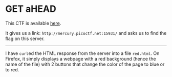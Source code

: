# GET aHEAD

This CTF is available [here](https://play.picoctf.org/practice/challenge/132?page=1&solved=1).

It gives us a link: `http://mercury.picoctf.net:15931/` and asks us to find the flag on this server.

---

I have `curl`ed the HTML response from the server into a file `red.html`. On Firefox, it simply displays a webpage with a red background (hence the name of the file) with 2 buttons that change the color of the page to blue or to red.
